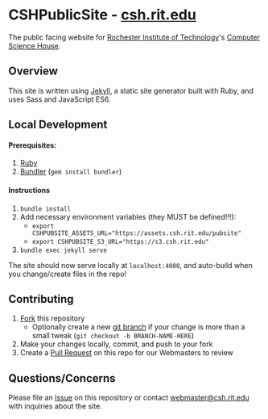 # CSHPublicSite - [csh.rit.edu](https://csh.rit.edu)

The public facing website for [Rochester Institute of Technology](https://rit.edu/)'s [Computer Science House](https://csh.rit.edu).

## Overview

This site is written using [Jekyll](https://jekyllrb.com/), a static site generator built with Ruby, and uses Sass and JavaScript ES6.

## Local Development

#### Prerequisites:
1. [Ruby](https://www.ruby-lang.org/en/documentation/installation/)
2. [Bundler](https://bundler.io/) (`gem install bundler`)

#### Instructions
1. `bundle install`
2. Add necessary environment variables (they MUST be defined!!!):
	* `export CSHPUBSITE_ASSETS_URL="https://assets.csh.rit.edu/pubsite"`
	* `export CSHPUBSITE_S3_URL="https://s3.csh.rit.edu"`
3. `bundle exec jekyll serve`

The site should now serve locally at `localhost:4000`, and auto-build when you change/create files in the repo!

## Contributing

1. [Fork](https://help.github.com/en/articles/fork-a-repo) this repository
    - Optionally create a new [git branch](https://git-scm.com/book/en/v2/Git-Branching-Branches-in-a-Nutshell) if your change is more than a small tweak (`git checkout -b BRANCH-NAME-HERE`)
3. Make your changes locally, commit, and push to your fork
4. Create a [Pull Request](https://help.github.com/en/articles/about-pull-requests) on this repo for our Webmasters to review

## Questions/Concerns

Please file an [Issue](https://github.com/ComputerScienceHouse/CSHPublicSite/issues/new) on this repository or contact [webmaster@csh.rit.edu](mailto:webmaster@csh.rit.edu) with inquiries about the site.
